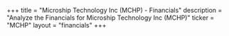 +++
title = "Microship Technology Inc (MCHP) - Financials"
description = "Analyze the Financials for Microship Technology Inc (MCHP)"
ticker = "MCHP"
layout = "financials"
+++

